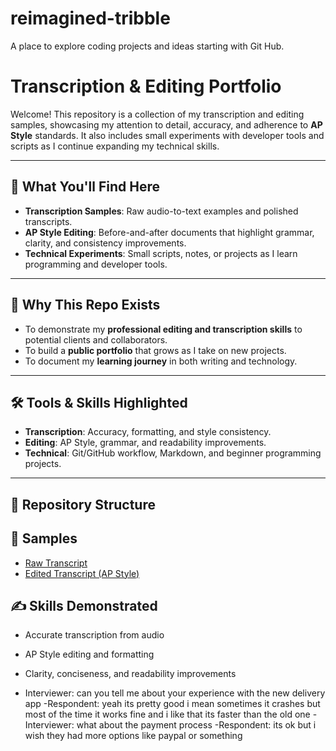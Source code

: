 # reimagined-tribble
A place to explore coding projects and ideas starting with Git Hub. 
# Transcription & Editing Portfolio

Welcome! This repository is a collection of my transcription and editing samples, showcasing my attention to detail, accuracy, and adherence to **AP Style** standards. It also includes small experiments with developer tools and scripts as I continue expanding my technical skills.

---

## 📌 What You'll Find Here
- **Transcription Samples**: Raw audio-to-text examples and polished transcripts.
- **AP Style Editing**: Before-and-after documents that highlight grammar, clarity, and consistency improvements.
- **Technical Experiments**: Small scripts, notes, or projects as I learn programming and developer tools.

---

## 🚀 Why This Repo Exists
- To demonstrate my **professional editing and transcription skills** to potential clients and collaborators.
- To build a **public portfolio** that grows as I take on new projects.
- To document my **learning journey** in both writing and technology.

---

## 🛠️ Tools & Skills Highlighted
- **Transcription**: Accuracy, formatting, and style consistency.
- **Editing**: AP Style, grammar, and readability improvements.
- **Technical**: Git/GitHub workflow, Markdown, and beginner programming projects.

---

## 📂 Repository Structure

## 📂 Samples
- [Raw Transcript](./samples/raw/raw_transcript.txt)
- [Edited Transcript (AP Style)](./samples/edited/edited_interview_APstyle.txt)

## ✍️ Skills Demonstrated
- Accurate transcription from audio
- AP Style editing and formatting
- Clarity, conciseness, and readability improvements

- Interviewer: can you tell me about your experience with the new delivery app
-Respondent: yeah its pretty good i mean sometimes it crashes but most of the time it works fine and i like that its faster than the old one
-Interviewer: what about the payment process
-Respondent: its ok but i wish they had more options like paypal or something
